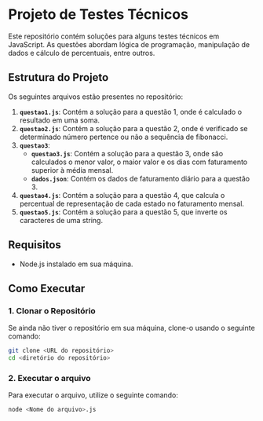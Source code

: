 # Projeto de Testes Técnicos

Este repositório contém soluções para alguns testes técnicos em JavaScript. As questões abordam lógica de programação, manipulação de dados e cálculo de percentuais, entre outros.

## Estrutura do Projeto

Os seguintes arquivos estão presentes no repositório:

1. **`questao1.js`**: Contém a solução para a questão 1, onde é calculado o resultado em uma soma.
2. **`questao2.js`**: Contém a solução para a questão 2, onde é verificado se determinado número pertence ou não a sequência de fibonacci.
3. **`questao3`**:
   - **`questao3.js`**: Contém a solução para a questão 3, onde são calculados o menor valor, o maior valor e os dias com faturamento superior à média mensal.
   - **`dados.json`**: Contém os dados de faturamento diário para a questão 3.
4. **`questao4.js`**: Contém a solução para a questão 4, que calcula o percentual de representação de cada estado no faturamento mensal.
5. **`questao5.js`**: Contém a solução para a questão 5, que inverte os caracteres de uma string.

## Requisitos

- Node.js instalado em sua máquina.

## Como Executar

### 1. Clonar o Repositório

Se ainda não tiver o repositório em sua máquina, clone-o usando o seguinte comando:

```bash
git clone <URL do repositório>
cd <diretório do repositório>
```

### 2. Executar o arquivo

Para executar o arquivo, utilize o seguinte comando:

```bash
node <Nome do arquivo>.js
```